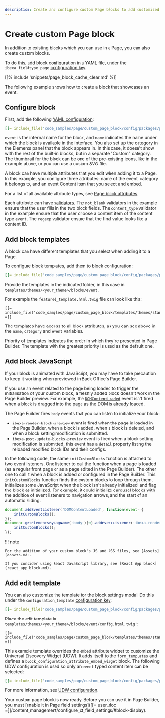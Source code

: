 ```yaml
---
description: Create and configure custom Page blocks to add customized content to Pages.
---
```


# Create custom Page block

In addition to existing blocks which you can use in a Page, you can also create custom blocks.

To do this, add block configuration in a YAML file, under the `ibexa_fieldtype_page` [configuration key](configuration.md#configuration-files).

[[% include 'snippets/page_block_cache_clear.md' %]]

The following example shows how to create a block that showcases an event.

## Configure block

First, add the following [YAML configuration](configuration.md#configuration-files):

``` yaml
[[= include_file('code_samples/page/custom_page_block/config/packages/page_blocks.yaml', 0, 6) =]][[= include_file('code_samples/page/custom_page_block/config/packages/page_blocks.yaml', 16, 47) =]]
```

`event` is the internal name for the block, and `name` indicates the name under which the block is available in the interface.
You also set up the category in the Elements panel that the block appears in.
In this case, it doesn't show with the rest of the built-in blocks, but in a separate "Custom" category.
The thumbnail for the block can be one of the pre-existing icons, like in the example above,
or you can use a custom SVG file.

A block can have multiple attributes that you edit when adding it to a Page.
In this example, you configure three attributes: name of the event, category it belongs to,
and an event Content item that you select and embed.

For a list of all available attribute types, see [Page block attributes](page_block_attributes.md).

Each attribute can have [validators](page_block_validators.md).
The `not_blank` validators in the example ensure that the user fills in the two block fields.
The `content_type` validator in the example ensure that the user choose a content item of the content type `event`.
The `regexp` validator ensure that the final value looks like a content ID.

## Add block templates

A block can have different templates that you select when adding it to a Page.

To configure block templates, add them to block configuration:

``` yaml
[[= include_file('code_samples/page/custom_page_block/config/packages/page_blocks.yaml', 0, 3) =]][[= include_file('code_samples/page/custom_page_block/config/packages/page_blocks.yaml', 7, 16) =]]
```

Provide the templates in the indicated folder, in this case in `templates/themes/<your_theme>/blocks/event`.

For example the `featured_template.html.twig` file can look like this:

``` html+twig
[[= include_file('code_samples/page/custom_page_block/templates/themes/standard/blocks/event/featured_template.html.twig') =]]
```

The templates have access to all block attributes, as you can see above in the `name`, `category` and `event` variables.

Priority of templates indicates the order in which they're presented in Page Builder.
The template with the greatest priority is used as the default one.

## Add block JavaScript

If your block is animated with JavaScript, you may have to take precaution to keep it working when previewed in Back Office's Page Builder.

If you use an event related to the page being loaded to trigger the initialisation of your custom block, a freshly added block doesn't work in the Page Builder preview.
For example, the [`DOMContentLoaded`](https://developer.mozilla.org/en-US/docs/Web/API/Document/DOMContentLoaded_event) event isn't fired when a block is dragged into the page as the DOM is already loaded.

The Page Builder fires `body` events that you can listen to initialize your block:

- `ibexa-render-block-preview` event is fired when the page is loaded in the Page Builder, when a block is added, when a block is deleted, and when a block setting modification is submitted.
- `ibexa-post-update-blocks-preview` event is fired when a block setting modification is submitted, this event has a `detail` property listing the reloaded modified block IDs and their configs.

In the following code, the same `initCustomBlocks` function is attached to two event listeners.
One listener to call the function when a page is loaded (as a regular front page or as a page edited in the Page Builder).
The other one to call it when a block is added or configured in the Page Builder.
This `initCustomBlocks` function finds the custom blocks to loop through them, initializes some JavaScript when the block isn't already initialized, and flag the block as initialized.
For example, it could initialize carousel blocks with the addition of event listeners to navigation arrows, and the start of an automatic sliding.

```javascript
document.addEventListener('DOMContentLoaded', function(event) {
    initCustomBlocks();
});
document.getElementsByTagName('body')[0].addEventListener('ibexa-render-block-preview', function(event) {
    initCustomBlocks();
});
```

!!! note

    For the addition of your custom block's JS and CSS files, see [Assets](assets.md).
    
    If you consider using React JavaScript library, see [React App block](react_app_block.md).

## Add edit template

You can also customize the template for the block settings modal.
Do this under the `configuration_template` [configuration key](configuration.md#configuration-files):

``` yaml
[[= include_file('code_samples/page/custom_page_block/config/packages/page_blocks.yaml', 0, 7) =]]
```

Place the edit template in `templates/themes/<your_theme>/blocks/event/config.html.twig'`:

``` html+twig
[[= include_file('code_samples/page/custom_page_block/templates/themes/standard/blocks/event/config.html.twig') =]]
```

This example template overrides the `embed` attribute widget to customize the Universal Discovery Widget (UDW).
It adds itself to the `form_templates` and defines a `block_configuration_attribute_embed_widget` block.
The following UDW configuration is used so only an `event` typed content item can be selected:

``` yaml
[[= include_file('code_samples/page/custom_page_block/config/packages/page_blocks.yaml', 48, 57) =]]
```

For more information, see [UDW configuration](browser.md#udw-configuration).

Your custom page block is now ready. 
Before you can use it in Page Builder, you must [enable it in Page field settings]([[= user_doc =]]/content_management/configure_ct_field_settings/#block-display).

